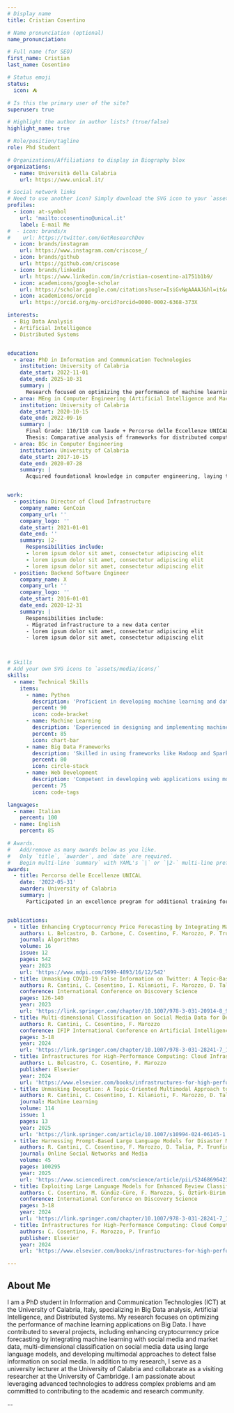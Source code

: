 ```yaml
---
# Display name
title: Cristian Cosentino

# Name pronunciation (optional)
name_pronunciation: 

# Full name (for SEO)
first_name: Cristian
last_name: Cosentino

# Status emoji
status:
  icon: ⛺️

# Is this the primary user of the site?
superuser: true

# Highlight the author in author lists? (true/false)
highlight_name: true

# Role/position/tagline
role: Phd Student

# Organizations/Affiliations to display in Biography blox
organizations:
  - name: Università della Calabria
    url: https://www.unical.it/

# Social network links
# Need to use another icon? Simply download the SVG icon to your `assets/media/icons/` folder.
profiles:
  - icon: at-symbol
    url: 'mailto:ccosentino@unical.it'
    label: E-mail Me
#  - icon: brands/x
#    url: https://twitter.com/GetResearchDev
  - icon: brands/instagram
    url: https://www.instagram.com/criscose_/
  - icon: brands/github
    url: https://github.com/criscose
  - icon: brands/linkedin
    url: https://www.linkedin.com/in/cristian-cosentino-a1751b1b9/
  - icon: academicons/google-scholar
    url: https://scholar.google.com/citations?user=IsiGvNgAAAAJ&hl=it&oi=sra
  - icon: academicons/orcid
    url: https://orcid.org/my-orcid?orcid=0000-0002-6368-373X

interests:
  - Big Data Analysis
  - Artificial Intelligence
  - Distributed Systems


education:
  - area: PhD in Information and Communication Technologies
    institution: University of Calabria
    date_start: 2022-11-01
    date_end: 2025-10-31
    summary: |
      Research focused on optimizing the performance of machine learning applications on Big Data. Supervised by [Prof. Fabrizio Marozzo](https://dottorato.dimes.unical.it/students/cristian-cosentino). For more details, visit my [personal website](https://scalab.dimes.unical.it/cosentino/).
  - area: MEng in Computer Engineering (Artificial Intelligence and Machine Learning)
    institution: University of Calabria
    date_start: 2020-10-15
    date_end: 2022-09-16
    summary: |
      Final Grade: 110/110 cum laude + Percorso delle Eccellenze UNICAL
      Thesis: Comparative analysis of frameworks for distributed computing through machine learning applications
  - area: BSc in Computer Engineering
    institution: University of Calabria
    date_start: 2017-10-15
    date_end: 2020-07-28
    summary: |
      Acquired foundational knowledge in computer engineering, laying the groundwork for advanced studies in artificial intelligence and machine learning.


work:
  - position: Director of Cloud Infrastructure
    company_name: GenCoin
    company_url: ''
    company_logo: ''
    date_start: 2021-01-01
    date_end: ''
    summary: |2-
      Responsibilities include:
      - lorem ipsum dolor sit amet, consectetur adipiscing elit
      - lorem ipsum dolor sit amet, consectetur adipiscing elit
      - lorem ipsum dolor sit amet, consectetur adipiscing elit
  - position: Backend Software Engineer
    company_name: X
    company_url: ''
    company_logo: ''
    date_start: 2016-01-01
    date_end: 2020-12-31
    summary: |
      Responsibilities include:
      - Migrated infrastructure to a new data center
      - lorem ipsum dolor sit amet, consectetur adipiscing elit
      - lorem ipsum dolor sit amet, consectetur adipiscing elit



# Skills
# Add your own SVG icons to `assets/media/icons/`
skills:
  - name: Technical Skills
    items:
      - name: Python
        description: 'Proficient in developing machine learning and data analysis applications.'
        percent: 90
        icon: code-bracket
      - name: Machine Learning
        description: 'Experienced in designing and implementing machine learning models for various applications.'
        percent: 85
        icon: chart-bar
      - name: Big Data Frameworks
        description: 'Skilled in using frameworks like Hadoop and Spark for distributed computing.'
        percent: 80
        icon: circle-stack
      - name: Web Development
        description: 'Competent in developing web applications using modern frameworks and technologies.'
        percent: 75
        icon: code-tags

languages:
  - name: Italian
    percent: 100
  - name: English
    percent: 85

# Awards.
#   Add/remove as many awards below as you like.
#   Only `title`, `awarder`, and `date` are required.
#   Begin multi-line `summary` with YAML's `|` or `|2-` multi-line prefix and indent 2 spaces below.
awards:
  - title: Percorso delle Eccellenze UNICAL
    date: '2022-05-31'
    awarder: University of Calabria
    summary: |
      Participated in an excellence program for additional training for the most deserving students of the DIMES department.


publications:
  - title: Enhancing Cryptocurrency Price Forecasting by Integrating Machine Learning with Social Media and Market Data
    authors: L. Belcastro, D. Carbone, C. Cosentino, F. Marozzo, P. Trunfio
    journal: Algorithms
    volume: 16
    issue: 12
    pages: 542
    year: 2023
    url: 'https://www.mdpi.com/1999-4893/16/12/542'
  - title: Unmasking COVID-19 False Information on Twitter: A Topic-Based Approach with BERT
    authors: R. Cantini, C. Cosentino, I. Kilanioti, F. Marozzo, D. Talia
    conference: International Conference on Discovery Science
    pages: 126-140
    year: 2023
    url: 'https://link.springer.com/chapter/10.1007/978-3-031-20914-8_9'
  - title: Multi-dimensional Classification on Social Media Data for Detailed Reporting with Large Language Models
    authors: R. Cantini, C. Cosentino, F. Marozzo
    conference: IFIP International Conference on Artificial Intelligence Applications and Innovations
    pages: 3-18
    year: 2024
    url: 'https://link.springer.com/chapter/10.1007/978-3-031-28241-7_1'
  - title: Infrastructures for High-Performance Computing: Cloud Infrastructures
    authors: L. Belcastro, C. Cosentino, F. Marozzo
    publisher: Elsevier
    year: 2024
    url: 'https://www.elsevier.com/books/infrastructures-for-high-performance-computing/9780128196376'
  - title: Unmasking Deception: A Topic-Oriented Multimodal Approach to Uncover False Information on Social Media
    authors: R. Cantini, C. Cosentino, I. Kilanioti, F. Marozzo, D. Talia
    journal: Machine Learning
    volume: 114
    issue: 1
    pages: 13
    year: 2025
    url: 'https://link.springer.com/article/10.1007/s10994-024-06145-1'
  - title: Harnessing Prompt-Based Large Language Models for Disaster Monitoring and Automated Reporting from Social Media Feedback
    authors: R. Cantini, C. Cosentino, F. Marozzo, D. Talia, P. Trunfio
    journal: Online Social Networks and Media
    volume: 45
    pages: 100295
    year: 2025
    url: 'https://www.sciencedirect.com/science/article/pii/S2468696423000285'
  - title: Exploiting Large Language Models for Enhanced Review Classification Explanations Through Interpretable and Multidimensional Analysis
    authors: C. Cosentino, M. Gündüz-Cüre, F. Marozzo, Ş. Öztürk-Birim
    conference: International Conference on Discovery Science
    pages: 3-18
    year: 2024
    url: 'https://link.springer.com/chapter/10.1007/978-3-031-28241-7_1'
  - title: Infrastructures for High-Performance Computing: Cloud Computing Development Environments
    authors: C. Cosentino, F. Marozzo, P. Trunfio
    publisher: Elsevier
    year: 2024
    url: 'https://www.elsevier.com/books/infrastructures-for-high-performance-computing/9780128196376'

---
```

## About Me

I am a PhD student in Information and Communication Technologies (ICT) at the University of Calabria, Italy, specializing in Big Data analysis, Artificial Intelligence, and Distributed Systems. My research focuses on optimizing the performance of machine learning applications on Big Data. I have contributed to several projects, including enhancing cryptocurrency price forecasting by integrating machine learning with social media and market data, multi-dimensional classification on social media data using large language models, and developing multimodal approaches to detect false information on social media. In addition to my research, I serve as a university lecturer at the University of Calabria and collaborate as a visiting researcher at the University of Cambridge. I am passionate about leveraging advanced technologies to address complex problems and am committed to contributing to the academic and research community.

--